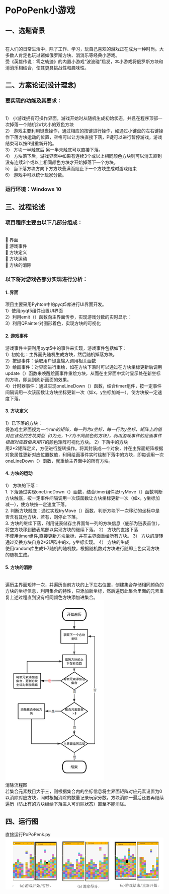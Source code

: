 # PoPoPenk小游戏
## 一、选题背景
<br />在人们的日常生活中，除了工作、学习，玩自己喜欢的游戏正在成为一种时尚。大多数人肯定也玩过诸如俄罗斯方块、消消乐等经典小游戏。
<br />受《英雄传说：零之轨迹》的内置小游戏“波波碰”启发，本小游戏将俄罗斯方块和消消乐相结合，使其更具挑战性和趣味性。
## 二、方案论证(设计理念) 
### 要实现的功能及其要求：
<br />1）	小游戏拥有可操作界面，游戏开始时从随机生成初始状态，并且在程序顶部一次掉落一个随机2x1大小的双色方块
<br />2）	游戏主要利用键盘操作，通过相应的按键进行操作，如通过小键盘的左右键操作下落方块运动的位置，空格可以让方块直接下落，P键可以进行暂停游戏，游戏结束可以按R键重新开始。
<br />3）	方块一半触底后 另一半未触底可以直接下落。
<br />4）	方块落下后，游戏界面中如果有连续3个或以上相同颜色方块则可以消去直到没有连续3个或以上相同颜色方块才开始掉落下一个方块。
<br />5）	当下落方块方向下方方块叠满而阻止下一个方块生成时游戏结束
<br />6）	游戏中可以统计玩家分数。
### 运行环境：Windows 10
## 三、过程论述
### 项目程序主要由以下几部分组成：
<br />	界面
<br />	游戏事件
<br />	方块定义
<br />	方块运动
<br />	方块的消除
### 以下将对游戏各部分实现进行分析：
#### 1.	界面
项目主要采用Pyhton中的pyqt5库进行UI界面开发。
<br />1）使用pyqt5组件设置UI界面
<br />2）利用emit（）函数向主界面传参，实现游戏分数的实时显示：
<br />3）利用QPainter对图形着色，实现方块的可视化
#### 2.	游戏事件
游戏事件主要利用pyqt5中的事件来实现，游戏事件包括如下：
<br />1）初始化：主界面先随机生成方块，然后随机掉落方块。
<br />2）按键事件：读取用户键盘输入调用相关函数
<br />3）绘画事件：对界面进行重绘，如在方块下落时可以通过在方块坐标更新后调用update（）函数来唤醒绘画事件重绘方块，从而在主界面中实时显示处在新坐标的方块，即达到刷新画面的效果。
<br />4）计时器事件：通过实现oneLineDown（）函数，结合timer组件，按一定事件间隔调用一次该函数让方块坐标更新一次（如x，y坐标加减一），使方块按一定速度下落。
#### 3.	方块定义
1）已下落的方块：
<br />将游戏主界面视为一个m*n的矩阵，每一列为x坐标，每一行为y坐标，矩阵上的值对应该处的方块类型（0为无，1-7为不同颜色的方块），利用游戏事件的绘画事件根据对应数值采用1*7的颜色矩阵可视化方块。
2）下落中的方块
<br />用2*2矩阵定义，方便进行旋转操作。将其封装成一个对象，并在主界面矩阵根据对象属性更新对应位置数值，利用绘画事件实时绘制下落中的方块，即每调用一次oneLineDown（）函数，就重绘主界面中的所有方块。
#### 4.	方块的运动
1）	方块的下落：
<br />1.	下落通过实现oneLineDown（）函数，结合timer组件及tryMove（）函数判断方块触底，按一定事件间隔调用一次该函数让方块坐标更新一次（如x，y坐标加减一），使方块按一定速度下落。
<br />2.	判断方块触底：通过实现tryMove（）函数，判断方块下一次移动的坐标中是否含有其他方块，若有，则停止下落。
<br />3.	方块的继续下落，利用链表储存主界面每一列的方块信息（底部为链表首位），将空方块移到链表尾部以实现方块的继续下落。
2）	方块的直接下落
<br />不使用timer组件,直接更新方块坐标，并在主界面重绘所有方块。
3）	方块的旋转
<br />通过交换方块自身2*2矩阵中的x，y坐标实现。
4）	方块的生成
<br />使用random库生成1-7随机的随机数，根据随机数对方块进行随即上色实现方块的随机生成。
#### 5.	方块的消除
<br /> 遍历主界面矩阵一次，并遍历当前方块的上下左右位置，创建集合存储相同颜色的方块的坐标信息，利用集合的特性，只添加新坐标，然后遍历此集合里面的元素重复上述过程直到没有相同颜色方块添加进集合。
<br />![alt text](image-1.png)
<br /> 消除流程图
<br /> 若集合元素数目大于三，则根据集合内的坐标信息将主界面矩阵对应元素设置为0以消除对应方块，同时根据消除的数量记录玩家分数。方块消除一遍后还要再继续遍历（防止有的方块继续下落进入可消除状态）直至不能消除。
## 四、运行图
直接运行PoPoPenk.py
![alt text](image-2.png)
